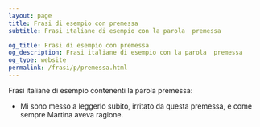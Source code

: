 ```yaml
---
layout: page
title: Frasi di esempio con premessa 
subtitle: Frasi italiane di esempio con la parola  premessa

og_title: Frasi di esempio con premessa 
og_description: Frasi italiane di esempio con la parola  premessa
og_type: website
permalink: /frasi/p/premessa.html
---
```


Frasi italiane di esempio contenenti la parola premessa:


- Mi sono messo a leggerlo subito, irritato da questa premessa, e come sempre Martina aveva ragione.
